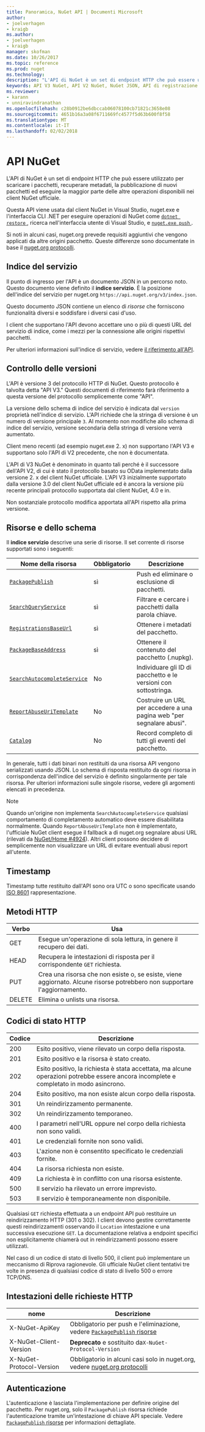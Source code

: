 ```yaml
---
title: Panoramica, NuGet API | Documenti Microsoft
author:
- joelverhagen
- kraigb
ms.author:
- joelverhagen
- kraigb
manager: skofman
ms.date: 10/26/2017
ms.topic: reference
ms.prod: nuget
ms.technology: 
description: "L'API di NuGet è un set di endpoint HTTP che può essere usato per scaricare i pacchetti, recuperare metadati, la pubblicazione di nuovi pacchetti e così via."
keywords: API V3 NuGet, API V2 NuGet, NuGet JSON, API di registrazione NuGet, contenitore flat API NuGet, NuGet nupkg API, l'API dei metadati di NuGet, API di ricerca NuGet, push NuGet API, NuGe pubblicare API NuGet eliminare API, esclusione di NuGet API, il protocollo di NuGet
ms.reviewer:
- karann
- unniravindranathan
ms.openlocfilehash: c28b0912be6dbccab06078100cb71821c3658e08
ms.sourcegitcommit: 4651b16a3a08f6711669fc4577f5d63b600f8f58
ms.translationtype: MT
ms.contentlocale: it-IT
ms.lasthandoff: 02/02/2018
---
```

# <a name="nuget-api"></a>API NuGet

L'API di NuGet è un set di endpoint HTTP che può essere utilizzato per scaricare i pacchetti, recuperare metadati, la pubblicazione di nuovi pacchetti ed eseguire la maggior parte delle altre operazioni disponibili nei client NuGet ufficiale.

Questa API viene usata dal client NuGet in Visual Studio, nuget.exe e l'interfaccia CLI .NET per eseguire operazioni di NuGet come [ `dotnet restore` ](/dotnet/articles/core/preview3/tools/dotnet-restore), ricerca nell'interfaccia utente di Visual Studio, e [ `nuget.exe push` ](../tools/cli-ref-push.md).

Si noti in alcuni casi, nuget.org prevede requisiti aggiuntivi che vengono applicati da altre origini pacchetto. Queste differenze sono documentate in base il [nuget.org protocolli](nuget-protocols.md).

## <a name="service-index"></a>Indice del servizio

Il punto di ingresso per l'API è un documento JSON in un percorso noto. Questo documento viene definito il **indice servizio**.
È la posizione dell'indice del servizio per nuget.org `https://api.nuget.org/v3/index.json`.

Questo documento JSON contiene un elenco di *risorse* che forniscono funzionalità diversi e soddisfare i diversi casi d'uso.

I client che supportano l'API devono accettare uno o più di questi URL del servizio di indice, come i mezzi per la connessione alle origini rispettivi pacchetti.

Per ulteriori informazioni sull'indice di servizio, vedere [il riferimento all'API](service-index.md).

## <a name="versioning"></a>Controllo delle versioni

L'API è versione 3 del protocollo HTTP di NuGet. Questo protocollo è talvolta detta "API V3." Questi documenti di riferimento farà riferimento a questa versione del protocollo semplicemente come "API".

La versione dello schema di indice del servizio è indicata dal `version` proprietà nell'indice di servizio. L'API richiede che la stringa di versione è un numero di versione principale `3`. Al momento non modifiche allo schema di indice del servizio, versione secondaria della stringa di versione verrà aumentato.

Client meno recenti (ad esempio nuget.exe 2. x) non supportano l'API V3 e supportano solo l'API di V2 precedente, che non è documentata.

L'API di V3 NuGet è denominato in quanto tali perché è il successore dell'API V2, di cui è stato il protocollo basato su OData implementato dalla versione 2. x del client NuGet ufficiale. L'API V3 inizialmente supportato dalla versione 3.0 del client NuGet ufficiale ed è ancora la versione più recente principali protocollo supportata dal client NuGet, 4.0 e in. 

Non sostanziale protocollo modifica apportata all'API rispetto alla prima versione.

## <a name="resources-and-schema"></a>Risorse e dello schema

Il **indice servizio** descrive una serie di risorse. Il set corrente di risorse supportati sono i seguenti:

Nome della risorsa                                                          | Obbligatorio | Descrizione
---------------------------------------------------------------------- | -------- | -----------
[`PackagePublish`](package-publish-resource.md)                        | sì      | Push ed eliminare o esclusione di pacchetti.
[`SearchQueryService`](search-query-service-resource.md)               | sì      | Filtrare e cercare i pacchetti dalla parola chiave.
[`RegistrationsBaseUrl`](registration-base-url-resource.md)            | sì      | Ottenere i metadati del pacchetto.
[`PackageBaseAddress`](package-base-address-resource.md)               | sì      | Ottenere il contenuto del pacchetto (.nupkg).
[`SearchAutocompleteService`](search-autocomplete-service-resource.md) | No       | Individuare gli ID di pacchetto e le versioni con sottostringa.
[`ReportAbuseUriTemplate`](report-abuse-resource.md)                   | No       | Costruire un URL per accedere a una pagina web "per segnalare abusi".
[`Catalog`](catalog-resource.md)                                       | No       | Record completo di tutti gli eventi del pacchetto.

In generale, tutti i dati binari non restituiti da una risorsa API vengono serializzati usando JSON. Lo schema di risposta restituito da ogni risorsa in corrispondenza dell'indice del servizio è definito singolarmente per tale risorsa. Per ulteriori informazioni sulle singole risorse, vedere gli argomenti elencati in precedenza.

> [!Note]
> Quando un'origine non implementa `SearchAutocompleteService` qualsiasi comportamento di completamento automatico deve essere disabilitata normalmente. Quando `ReportAbuseUriTemplate` non è implementato, l'ufficiale NuGet client esegue il fallback a di nuget.org segnalare abusi URL (rilevati da [NuGet/Home #4924](https://github.com/NuGet/Home/issues/4924)). Altri client possono decidere di semplicemente non visualizzare un URL di evitare eventuali abusi report all'utente.

## <a name="timestamps"></a>Timestamp

Timestamp tutte restituito dall'API sono ora UTC o sono specificate usando [ISO 8601](https://www.iso.org/iso-8601-date-and-time-format.html) rappresentazione. 

## <a name="http-methods"></a>Metodi HTTP

Verbo   | Usa
------ | -----------
GET    | Esegue un'operazione di sola lettura, in genere il recupero dei dati.
HEAD   | Recupera le intestazioni di risposta per il corrispondente `GET` richiesta.
PUT    | Crea una risorsa che non esiste o, se esiste, viene aggiornato. Alcune risorse potrebbero non supportare l'aggiornamento.
DELETE | Elimina o unlists una risorsa.

## <a name="http-status-codes"></a>Codici di stato HTTP

Codice | Descrizione
---- | -----
200  | Esito positivo, viene rilevato un corpo della risposta.
201  | Esito positivo e la risorsa è stato creato.
202  | Esito positivo, la richiesta è stata accettata, ma alcune operazioni potrebbe essere ancora incomplete e completato in modo asincrono.
204  | Esito positivo, ma non esiste alcun corpo della risposta.
301  | Un reindirizzamento permanente.
302  | Un reindirizzamento temporaneo.
400  | I parametri nell'URL oppure nel corpo della richiesta non sono validi.
401  | Le credenziali fornite non sono validi.
403  | L'azione non è consentito specificato le credenziali fornite.
404  | La risorsa richiesta non esiste.
409  | La richiesta è in conflitto con una risorsa esistente.
500  | Il servizio ha rilevato un errore imprevisto.
503  | Il servizio è temporaneamente non disponibile.

Qualsiasi `GET` richiesta effettuata a un endpoint API può restituire un reindirizzamento HTTP (301 o 302). I client devono gestire correttamente questi reindirizzamenti osservando il `Location` intestazione e una successiva esecuzione `GET`. La documentazione relativa a endpoint specifici non esplicitamente chiamerà out in reindirizzamenti possono essere utilizzati.

Nel caso di un codice di stato di livello 500, il client può implementare un meccanismo di Riprova ragionevole. Gli ufficiale NuGet client tentativi tre volte in presenza di qualsiasi codice di stato di livello 500 o errore TCP/DNS.

## <a name="http-request-headers"></a>Intestazioni delle richieste HTTP

nome                     | Descrizione
------------------------ | -----------
X-NuGet-ApiKey           | Obbligatorio per push e l'eliminazione, vedere [ `PackagePublish` risorse](package-publish-resource.md)
X-NuGet-Client-Version   | **Deprecato** e sostituito da`X-NuGet-Protocol-Version`
X-NuGet-Protocol-Version | Obbligatorio in alcuni casi solo in nuget.org, vedere [nuget.org protocolli](NuGet-Protocols.md)

## <a name="authentication"></a>Autenticazione

L'autenticazione è lasciata l'implementazione per definire origine del pacchetto. Per nuget.org, solo il `PackagePublish` risorsa richiede l'autenticazione tramite un'intestazione di chiave API speciale. Vedere [ `PackagePublish` risorse](package-publish-resource.md) per informazioni dettagliate.
